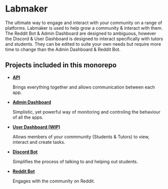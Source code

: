 # Labmaker

The ultimate way to engage and interact with your community on a range of platforms. Labmaker is used to help grow a community & interact with them. The Reddit Bot & Admin Dashboard are designed to ambiguous, however the Discord & User Dashboard is designed to interact specifically with tutors and students. They can be edited to suite your own needs but require more time to change than the Admin Dashboard & Reddit Bot.

## Projects included in this monorepo

- <a href="apps/api">**API**</a>
  <p>Brings everything together and allows communication between each app.</p>
- <a href="apps/admin-dashboard">**Admin Dashboard**</a>
  <p>Simplistic, yet powerful way of monitoring and controling the behaviour of all the apps.</p>
- <a href="apps/user-dashboard">**User Dashboard (WIP)**</a>
  <p>Allows members of your commmunity (Students & Tutors) to view, interact and create tasks.</p>
- <a href="apps/discord-bot">**Discord Bot**</a>
  <p>Simplifies the process of talking to and helping out students.</p>
- <a href="apps/reddit-bot">**Reddit Bot**</a>
  <p>Engages with the community on Reddit.</p>
